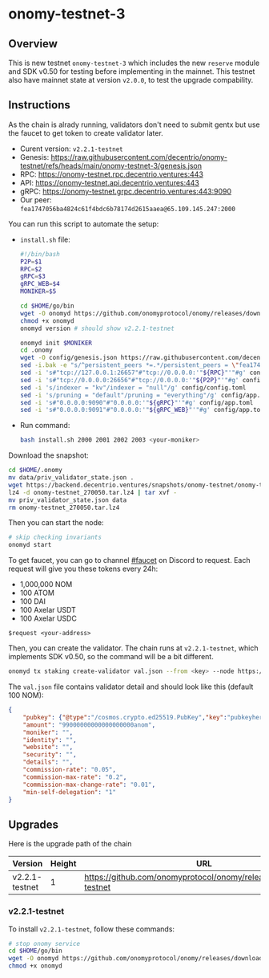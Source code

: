 # onomy-testnet-3
## Overview
This is new testnet `onomy-testnet-3` which includes the new `reserve` module and SDK v0.50 for testing before implementing in the mainnet. This testnet also have mainnet state at version `v2.0.0`, to test the upgrade compability.

## Instructions
As the chain is alrady running, validators don't need to submit gentx but use the faucet to get token to create validator later.

- Curent version: `v2.2.1-testnet`
- Genesis: https://raw.githubusercontent.com/decentrio/onomy-testnet/refs/heads/main/onomy-testnet-3/genesis.json
- RPC: https://onomy-testnet.rpc.decentrio.ventures:443
- API: https://onomy-testnet.api.decentrio.ventures:443
- gRPC: https://onomy-testnet.grpc.decentrio.ventures:443:9090
- Our peer: `fea1747056ba4824c61f4bdc6b78174d2615aaea@65.109.145.247:2000`

You can run this script to automate the setup:
- `install.sh` file:
    ```bash
    #!/bin/bash
    P2P=$1
    RPC=$2
    gRPC=$3
    gRPC_WEB=$4
    MONIKER=$5

    cd $HOME/go/bin
    wget -O onomyd https://github.com/onomyprotocol/onomy/releases/download/v2.2.1-testnet/onomy_2.2.1-testnet_Linux_amd64
    chmod +x onomyd
    onomyd version # should show v2.2.1-testnet

    onomyd init $MONIKER
    cd .onomy
    wget -O config/genesis.json https://raw.githubusercontent.com/decentrio/onomy-testnet/refs/heads/main/onomy-testnet-3/genesis.json
    sed -i.bak -e "s/^persistent_peers *=.*/persistent_peers = \"fea1747056ba4824c61f4bdc6b78174d2615aaea@65.109.145.247:2000\"/" config/config.toml
    sed -i 's#"tcp://127.0.0.1:26657"#"tcp://0.0.0.0:'"${RPC}"'"#g' config/config.toml
    sed -i 's#"tcp://0.0.0.0:26656"#"tcp://0.0.0.0:'"${P2P}"'"#g' config/config.toml
    sed -i 's/indexer = "kv"/indexer = "null"/g' config/config.toml
    sed -i 's/pruning = "default"/pruning = "everything"/g' config/app.toml
    sed -i 's#"0.0.0.0:9090"#"0.0.0.0:'"${gRPC}"'"#g' config/app.toml
    sed -i 's#"0.0.0.0:9091"#"0.0.0.0:'"${gRPC_WEB}"'"#g' config/app.toml
    ```
-  Run command: 
    ```bash
    bash install.sh 2000 2001 2002 2003 <your-moniker>
    ```

Download the snapshot:
```bash
cd $HOME/.onomy
mv data/priv_validator_state.json .
wget https://backend.decentrio.ventures/snapshots/onomy-testnet/onomy-testnet_270050.tar.lz4
lz4 -d onomy-testnet_270050.tar.lz4 | tar xvf -
mv priv_validator_state.json data
rm onomy-testnet_270050.tar.lz4
```

Then you can start the node:
```bash
# skip checking invariants
onomyd start
```

To get faucet, you can go to channel [#faucet](https://discord.com/channels/790706044741222407/1291272235918819390) on Discord to request. Each request will give you these tokens every 24h:
- 1,000,000 NOM
- 100 ATOM
- 100 DAI
- 100 Axelar USDT
- 100 Axelar USDC
```
$request <your-address>
```

Then, you can create the validator. The chain runs at `v2.2.1-testnet`, which implements SDK v0.50, so the command will be a bit different. 
```bash
onomyd tx staking create-validator val.json --from <key> --node https://onomy-testnet.rpc.decentrio.ventures:443 --chain-id onomy-testnet-3
```
The `val.json` file contains validator detail and should look like this (default 100 NOM):
```json
{
    "pubkey": {"@type":"/cosmos.crypto.ed25519.PubKey","key":"pubkeyhere"},
    "amount": "99000000000000000000anom",
    "moniker": "",
    "identity": "",
    "website": "",
    "security": "",
    "details": "",
    "commission-rate": "0.05",
    "commission-max-rate": "0.2",
    "commission-max-change-rate": "0.01",
    "min-self-delegation": "1"
}
```


## Upgrades
Here is the upgrade path of the chain

| Version|Height|URL|
|----|----|---|
|v2.2.1-testnet|1|https://github.com/onomyprotocol/onomy/releases/tag/v2.2.0-testnet|

### v2.2.1-testnet
To install `v2.2.1-testnet`, follow these commands:
```bash
# stop onomy service
cd $HOME/go/bin
wget -O onomyd https://github.com/onomyprotocol/onomy/releases/download/v2.2.1-testnet/onomy_2.2.1-testnet_Linux_amd64
chmod +x onomyd
```
